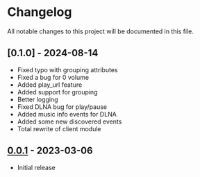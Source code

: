 # Changelog

All notable changes to this project will be documented in this file.

## [0.1.0] - 2024-08-14

- Fixed typo with grouping attributes
- Fixed a bug for 0 volume
- Added play_url feature
- Added support for grouping
- Better logging
- Fixed DLNA bug for play/pause
- Added music info events for DLNA
- Added some new discovered events
- Total rewrite of client module

## [0.0.1] - 2023-03-06

- Initial release

[unreleased]: https://github.com/Strixx76/pywam
[0.0.1]: https://github.com/Strixx76/pywam/tree/v0.0.1
